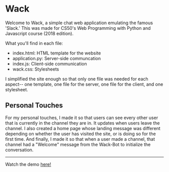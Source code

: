 # Wack

Welcome to Wack, a simple chat web application emulating the famous 'Slack.' This was made for CS50's Web Programming with Python and Javascript course (2018 edition). 

What you'll find in each file:
- index.html: HTML template for the website
- application.py: Server-side communcation
- index.js: Client-side communication
- wack.css: Stylesheets

I simplified the site enough so that only one file was needed for each aspect-- one template, one file for the server, one file for the client, and one stylesheet.

## Personal Touches
For my personal touches, I made it so that users can see every other user that is currently in the channel they are in. It updates when users leave the channel. I also created a home page whose landing message was different depending on whether the user has visited the site, or is doing so for the first time. And finally, I made it so that when a user made a channel, that channel had a "Welcome" message from the Wack-Bot to initialize the conversation. 

---

Watch the demo <a href="https://www.youtube.com/watch?v=sTmE8sPvVIQ&list=PLH2wYuURvrWQskB8BvBHlLlFj8IeHopvF&index=3">here!</a>
